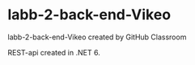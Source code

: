 # labb-2-back-end-Vikeo
labb-2-back-end-Vikeo created by GitHub Classroom

REST-api created in .NET 6.
